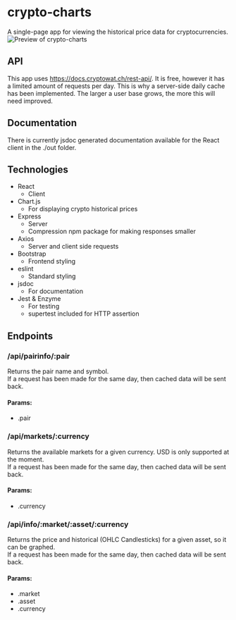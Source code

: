 # crypto-charts
A single-page app for viewing the historical price data for cryptocurrencies.  
![Preview of crypto-charts](https://i.imgur.com/9nMFCAn.gif "crypto-charts Demo")

## API
This app uses https://docs.cryptowat.ch/rest-api/. It is free, however it has a limited amount of requests per day. This is why a server-side daily cache has been implemented. The larger a user base grows, the more this will need improved.

## Documentation
There is currently jsdoc generated documentation available for the React client in the ./out folder.

## Technologies
- React
	- Client
- Chart.js
	- For displaying crypto historical prices
- Express
	- Server
	- Compression npm package for making responses smaller
- Axios
	- Server and client side requests
- Bootstrap
	- Frontend styling
- eslint
	- Standard styling
- jsdoc
	- For documentation
- Jest & Enzyme
	- For testing
	- supertest included for HTTP assertion

## Endpoints
### /api/pairinfo/:pair
Returns the pair name and symbol.  
If a request has been made for the same day, then cached data will be sent back. 

#### Params:  
- .pair

### /api/markets/:currency
Returns the available markets for a given currency. USD is only supported at the moment.    
If a request has been made for the same day, then cached data will be sent back. 

#### Params:  
- .currency

### /api/info/:market/:asset/:currency
Returns the price and historical (OHLC Candlesticks) for a given asset, so it can be graphed.      
If a request has been made for the same day, then cached data will be sent back. 

#### Params:  
- .market
- .asset
- .currency
